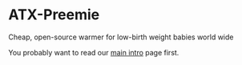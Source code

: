 # ATX-Preemie
Cheap, open-source warmer for low-birth weight babies world wide

You probably want to read our [main intro]([http://pifah.github.io/ATX-Preemie/)
page first.
